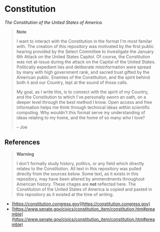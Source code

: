 # Constitution
_The Constitution of the United States of America._

> **Note**
> 
> I want to interact with the Constitution in the format I'm most familar with.
> The creation of this repository was motivated by the first public hearing 
> provided by the Select Committee to Investigate the January 6th Attack on the 
> United States Capitol. Of course, the Constitution was not at-issue during the 
> attack on the Capital of the United States. Politically expedient lies and 
> deliberate misinformation were spread by many with high government rank, and 
> sacred trust gifted by the American public. Enemies of the Constitution, and 
> the spirit behind both it and our Country, lept at the sound of those calls. 
> 
> My goal, as I write this, is to connect with the spirit of my Country, and 
> the Constitution to which I've personally sworn an oath, on a deeper level
> through the best method I know. Open access and free information helps me 
> think through technical ideas within scientific computing. Why wouldn't
> this format serve my understanding of ideas relating to my home, and the
>  home of so many who I love?
>
> – Joe

## References

> **Warning**
>
> I don't formally study history, politics, or any field which directly relates
> to the Constitution. All text in this repository was pulled directly from the 
> sources below. Some text, as it exists in this repository, may have been 
> altered by ammendments throughout American history. These chages are **not**
> reflected here. The Constitution of the United States of America is copied
> and pasted in this repository as it existed at the time of writing.

- [https://constitution.congress.gov](https://constitution.congress.gov)
- [https://www.senate.gov/civics/constitution_item/constitution.htm#preamble](https://www.senate.gov/civics/constitution_item/constitution.htm#preamble)
